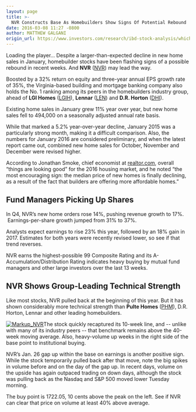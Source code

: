 ```yaml
---
layout: page
title: >-
  NVR Constructs Base As Homebuilders Show Signs Of Potential Rebound
date: 2016-03-08 11:27 -0800
author: MATTHEW GALGANI
origin_url: https://www.investors.com/research/ibd-stock-analysis/which-top-homebuilder-stock-makes-the-warren-buffett-screen/
---
```





Loading the player...
Despite a larger-than-expected decline in new home sales in January, homebuilder stocks have been flashing signs of a possible rebound in recent weeks. And **NVR** ([NVR](https://research.investors.com/quote.aspx?symbol=NVR)) may lead the way.


Boosted by a 32% return on equity and three-year annual EPS growth rate of 35%, the Virginia-based building and mortgage banking company also holds the No. 1 ranking among its peers in the homebuilders industry group, ahead of **LGI Homes** ([LGIH](https://research.investors.com/quote.aspx?symbol=LGIH)), **Lennar** ([LEN](https://research.investors.com/quote.aspx?symbol=LEN)) and **D.R. Horton** ([DHI](https://research.investors.com/quote.aspx?symbol=DHI)).


Existing home sales in January grew 11% year over year, but new home sales fell to 494,000 on a seasonally adjusted annual rate basis.


While that marked a 5.2% year-over-year decline, January 2015 was a particularly strong month, making it a difficult comparison. Also, the numbers for January 2016 are considered preliminary, and when the latest report came out, combined new home sales for October, November and December were revised higher.


According to Jonathan Smoke, chief economist at [realtor.com](http://www.realtor.com/news/trends/2016-off-to-good-start-home-sales/), overall “things are looking good” for the 2016 housing market, and he noted “the most encouraging sign: the median price of new homes is finally declining, as a result of the fact that builders are offering more affordable homes.”


Fund Managers Picking Up Shares
-------------------------------


In Q4, NVR’s new home orders rose 14%, pushing revenue growth to 17%.  Earnings-per-share growth jumped from 31% to 37%.


Analysts expect earnings to rise 23% this year, followed by an 18% gain in 2017. Estimates for both years were recently revised lower, so see if that trend reverses.


NVR earns the highest-possible 99 Composite Rating and its A- Accumulation/Distribution Rating indicates heavy buying by mutual fund managers and other large investors over the last 13 weeks.


NVR Shows Group-Leading Technical Strength
------------------------------------------


Like most stocks, NVR pulled back at the beginning of this year. But it has shown considerably more technical strength than **Pulte Homes** ([PHM](https://research.investors.com/quote.aspx?symbol=PHM)), D.R. Horton, Lennar and other leading homebuilders.


[![Markup_NVR](https://www.investors.com/wp-content/uploads/2016/03/Markup_NVR-300x277.jpg)](https://www.investors.com/wp-content/uploads/2016/03/Markup_NVR.jpg)The stock quickly recaptured its 10-week line, and -- unlike with many of its industry peers -- that benchmark remains above the 40-week moving average. Also, heavy-volume up weeks in the right side of the base point to institutional buying.


NVR’s Jan. 26 gap up within the base on earnings is another positive sign. While the stock temporarily pulled back after that move, note the big spikes in volume before and on the day of the gap up. In recent days, volume on the upside has again outpaced trading on down days, although the stock was pulling back as the Nasdaq and S&P 500 moved lower Tuesday morning.


The buy point is 1722.05, 10 cents above the peak on the left. See if NVR can clear that price on volume at least 40% above average.




